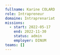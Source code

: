 ```yaml
---
fullname: Karine COLARD
role: Intrapreneur
domaine: Intraprenariat
missions:
  - start: 2022-05-17
    end: 2022-11-30
    status: admin
    employer: DINUM
teams: []
---
```


